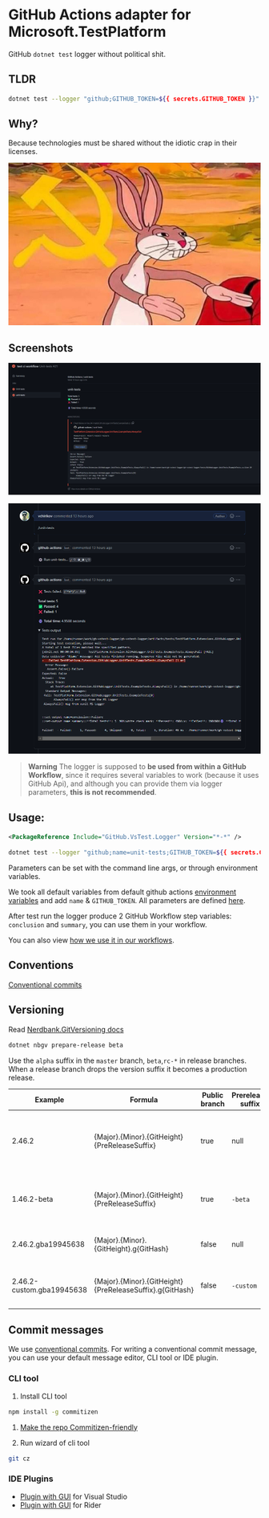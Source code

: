 # GitHub Actions adapter for Microsoft.TestPlatform

GitHub `dotnet test` logger without political shit.  

## TLDR 

```bash
dotnet test --logger "github;GITHUB_TOKEN=${{ secrets.GITHUB_TOKEN }}"
```

## Why?

Because technologies must be shared without the idiotic crap in their licenses.  

![IT commune](https://raw.githubusercontent.com/vchirikov/gh-vstest-logger/master/docs/img/bunny.png)


## Screenshots

![Example of a summary](https://raw.githubusercontent.com/vchirikov/gh-vstest-logger/master/docs/img/test-ci-workflow.png)  

![Example of PR comment](https://raw.githubusercontent.com/vchirikov/gh-vstest-logger/master/docs/img/pr-comment.png)


> **Warning**
> The logger is supposed to **be used from within a GitHub Workflow**,
> since it requires several variables to work (because it uses GitHub Api), 
> and although you can provide them via logger parameters, **this is not recommended**.


## Usage:

```xml
<PackageReference Include="GitHub.VsTest.Logger" Version="*-*" />
```


```bash
dotnet test --logger "github;name=unit-tests;GITHUB_TOKEN=${{ secrets.GITHUB_TOKEN }}"
```

Parameters can be set with the command line args, or through environment variables.  

We took all default variables from default github actions [environment variables](https://docs.github.com/en/actions/learn-github-actions/environment-variables)
and add `name` & `GITHUB_TOKEN`. All parameters are defined [here](./src/dotnet/GitHubLogger/LoggerParameters.cs).  

After test run the logger produce 2 GitHub Workflow step variables: `conclusion` and `summary`, you can use them in your workflow.  

You can also view [how we use it in our workflows](./.github/workflows/unit-tests.yml).


## Conventions

[Conventional commits](https://www.conventionalcommits.org/en/v1.0.0/)

## Versioning

Read [Nerdbank.GitVersioning docs](https://github.com/dotnet/Nerdbank.GitVersioning/blob/master/doc/nbgv-cli.md)  

```bash
dotnet nbgv prepare-release beta
```

Use the `alpha` suffix in the `master` branch, `beta`,`rc-*` in release branches. When a release branch drops the version suffix it becomes a production release.


| Example                   | Formula                                                  | Public branch | Prerelease suffix | Example explanation                                                   |
| ------------------------- | -------------------------------------------------------- | ------------- | ----------------- | --------------------------------------------------------------------- |
| 2.46.2                    | {Major}.{Minor}.{GitHeight}{PreReleaseSuffix}            | true          | null              | public branch `master`, version.json without any `-prerelease` suffix |
| 1.46.2-beta               | {Major}.{Minor}.{GitHeight}{PreReleaseSuffix}            | true          | `-beta`           | public branch `release/v1.4`, version.json with `-beta` suffix        |
| 2.46.2.gba19945638        | {Major}.{Minor}.{GitHeight}.g{GitHash}                   | false         | null              | non-public branch `feat1`, version.json without suffix                |
| 2.46.2-custom.gba19945638 | {Major}.{Minor}.{GitHeight}{PreReleaseSuffix}.g{GitHash} | false         | `-custom`         | non-public branch `feat1`,  version.json with `-custom` suffix        |


## Commit messages

We use [conventional commits](https://www.conventionalcommits.org). For writing a conventional commit message, you can use
your default message editor, CLI tool or IDE plugin.

### CLI tool

1. Install CLI tool
  
  ```bash
  npm install -g commitizen
  ```

1. [Make the repo Commitizen-friendly](https://github.com/commitizen/cz-cli#making-your-repo-commitizen-friendly)

1. Run wizard of cli tool

  ```bash
  git cz
  ```

### IDE Plugins

* [Plugin with GUI](https://marketplace.visualstudio.com/items?itemName=mrluje.vs-commitizen) for Visual Studio
* [Plugin with GUI](https://plugins.jetbrains.com/plugin/9861-git-commit-template) for Rider